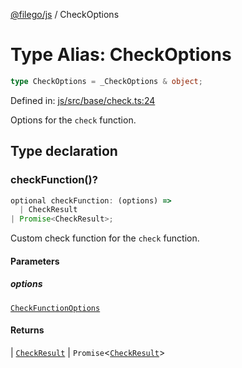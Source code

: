 [@filego/js](../README.md) / CheckOptions

# Type Alias: CheckOptions

```ts
type CheckOptions = _CheckOptions & object;
```

Defined in: [js/src/base/check.ts:24](https://github.com/alpheus-day/filego.js/blob/0b6198ac40a1ab78f90e02a6ab2598047e19ad06/packages/js/src/base/check.ts#L24)

Options for the `check` function.

## Type declaration

### checkFunction()?

```ts
optional checkFunction: (options) => 
  | CheckResult
| Promise<CheckResult>;
```

Custom check function for the `check` function.

#### Parameters

##### options

[`CheckFunctionOptions`](CheckFunctionOptions.md)

#### Returns

  \| [`CheckResult`](CheckResult.md)
  \| `Promise`\<[`CheckResult`](CheckResult.md)\>
